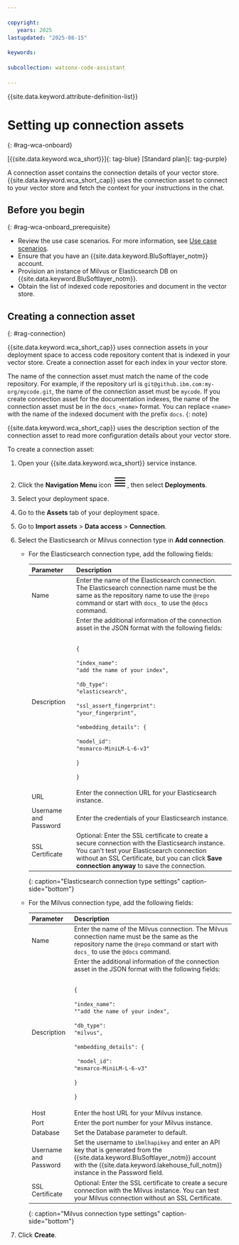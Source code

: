 ```yaml
---

copyright:
   years: 2025
lastupdated: "2025-08-15"

keywords:

subcollection: watsonx-code-assistant

---
```


{{site.data.keyword.attribute-definition-list}}

# Setting up connection assets
{: #rag-wca-onboard}

[{{site.data.keyword.wca_short}}]{: tag-blue} [Standard plan]{: tag-purple}

A connection asset contains the connection details of your vector store. {{site.data.keyword.wca_short_cap}} uses the connection asset to connect to your vector store and fetch the context for your instructions in the chat.

## Before you begin
{: #rag-wca-onboard_prerequisite}

- Review the use case scenarios. For more information, see [Use case scenarios](/docs/watsonx-code-assistant?topic=watsonx-code-assistant-rag-overview#rag_usecase).
- Ensure that you have an {{site.data.keyword.BluSoftlayer_notm}} account.
- Provision an instance of Milvus or Elasticsearch DB on {{site.data.keyword.BluSoftlayer_notm}}.
- Obtain the list of indexed code repositories and document in the vector store.

## Creating a connection asset
{: #rag-connection}

{{site.data.keyword.wca_short_cap}} uses connection assets in your deployment space to access code repository content that is indexed in your vector store. Create a connection asset for each index in your vector store.

The name of the connection asset must match the name of the code repository. For example, if the repository url is `git@github.ibm.com:my-org/mycode.git`, the name of the connection asset must be `mycode`. If you create connection asset for the documentation indexes, the name of the connection asset must be in the `docs_<name>` format. You can replace `<name>` with the name of the indexed document with the prefix `docs`.
{: note}

{{site.data.keyword.wca_short_cap}} uses the description section of the connection asset to read more configuration details about your vector store. 

To create a connection asset:

1. Open your {{site.data.keyword.wca_short}} service instance.

1. Click the **Navigation Menu** icon ![Navigation Menu](images/menu.svg), then select **Deployments**.

1. Select your deployment space.

1. Go to the **Assets** tab of your deployment space.

1. Go to **Import assets** > **Data access** > **Connection**.

1. Select the Elasticsearch or Milvus connection type in **Add connection**.
   
   - For the Elasticsearch connection type, add the following fields:
     
     | Parameter | Description |
     | --- | --- |
     | Name | Enter the name of the Elasticsearch connection. The Elasticsearch connection name must be the same as the repository name to use the `@repo` command or start with `docs_` to use the `@docs` command. |
     | Description | Enter the additional information of the connection asset in the JSON format with the following fields:<pre><code><br>{</br><br>"index_name": "add the name of your index",</br><br>"db_type": "elasticsearch",</br><br>"ssl_assert_fingerprint": "your_fingerprint",</br><br>"embedding_details": {</br><br>"model_id": "msmarco-MiniLM-L-6-v3"</br><br>}</br></br>}</br></code></pre> |
     | URL | Enter the connection URL for your Elasticsearch instance. |
     | Username and Password | Enter the credentials of your Elasticsearch instance. |
     | SSL Certificate | Optional: Enter the SSL certificate to create a secure connection with the Elasticsearch instance. You can't test your Elasticsearch connection without an SSL Certificate, but you can click **Save connection anyway** to save the connection. |
     {: caption="Elasticsearch connection type settings" caption-side="bottom"}

   - For the Milvus connection type, add the following fields:
     
     | Parameter | Description |
     | --- | --- |
     | Name | Enter the name of the Milvus connection. The Milvus connection name must be the same as the repository name the `@repo` command or start with `docs_` to use the `@docs` command. |
     | Description | Enter the additional information of the connection asset in the JSON format with the following fields:<pre><code><br>{</br><br>"index_name": ""add the name of your index",</br><br>"db_type": "milvus",</br><br>"embedding_details": {</br><br>  "model_id": "msmarco-MiniLM-L-6-v3"</br><br>}</br></br>}</br></code></pre> |
     | Host | Enter the host URL for your Milvus instance. |
     | Port | Enter the port number for your Milvus instance. |
     | Database | Set the Database parameter to default. |
     | Username and Password | Set the username to `ibmlhapikey` and enter an API key that is generated from the {{site.data.keyword.BluSoftlayer_notm}} account with the {{site.data.keyword.lakehouse_full_notm}} instance in the Password field. |
     | SSL Certificate | Optional: Enter the SSL certificate to create a secure connection with the Milvus instance. You can test your Milvus connection without an SSL Certificate. |
     {: caption="Milvus connection type settings" caption-side="bottom"}
     
1. Click **Create**.
